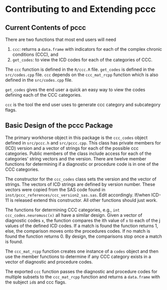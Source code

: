 # Contributing to and Extending pccc

## Current Contents of pccc
There are two functions that most end users will need

1. `ccc`: returns a `data.frame` with indicators for each of the complex chronic
   conditions (CCC), and
2. `get_codes`: to view the ICD codes for each of the categories of CCC.

The `ccc` function is defined in the `R/ccc.R` file.  `get_codes` is defined in
the `src/codes.cpp` file.  `ccc` depends on the `ccc_mat_rcpp` function which is
also defined in the `src/codes.cpp` file.

`get_codes` gives the end user a quick an easy way to view the codes defining
each of the CCC categories.

`ccc` is the tool the end user uses to generate ccc category and subcategory
flags.

## Basic Design of the pccc Package
The primary workhorse object in this package is the `ccc_codes` object defined in
`src/pccc.h` and `src/pccc.cpp`.  This class has private members for (ICD)
version and a vector of strings for each of the possible ccc categories.
Public members of the class include access for each of the categories' string
vectors and the version.  There are twelve member functions for determining if
a diagnostic or procedure code is in one of the CCC categories.

The constructor for the `ccc_codes` class sets the version and the vector of strings.
The vectors of ICD strings are defined by version number.  These vectors were
copied from the SAS code found in `inst/pccc_references/ccc_version2_sas.sas`.
Edit accordingly.  If/when ICD-11 is released extend this constructor.  All
other functions should just work.

The functions for determining CCC categories, e.g., `int ccc_codes.neuromusc(x)`
all have a similar design.  Given a vector of diagnostic codes `x`, the function
compares the ith value of `x` to each of the j values of the defined ICD codes.
If a match is found the function returns 1, else, the comparison moves onto the
procedures codes.  If no match is found the function returns 0.  By design, the
comparisons stop once a match is found.

The `ccc_mat_rcpp` function creates one instance of a `codes` object and then
use the member functions to determine if any CCC category exists in a vector of
diagnostic and procedure codes.

The exported `ccc` function passes the diagnostic and procedure codes for
multiple subsets to the `ccc_mat_rcpp` function and returns a `data.frame` with
the subject `id`s and ccc flags.
